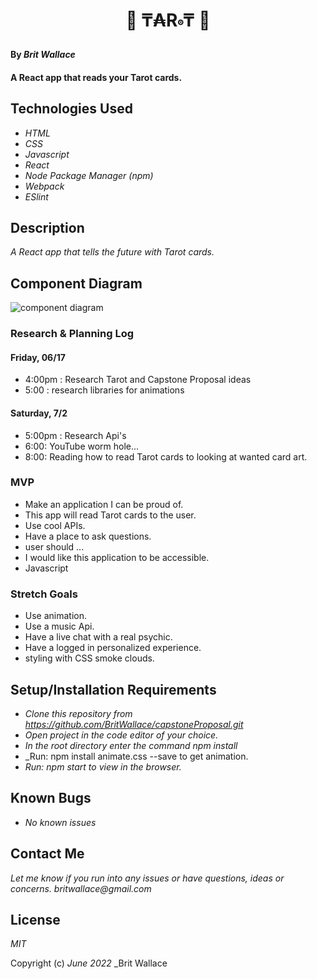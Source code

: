 #  <p align="center">  🔮 **₸₳R𝇇₸** 🔮</p>


#### By _**Brit Wallace**_

#### A React app that reads your Tarot cards. 

## Technologies Used

* _HTML_
* _CSS_
* _Javascript_
* _React_
* _Node Package Manager (npm)_
* _Webpack_
* _ESlint_



## Description

_A React app that tells the future with Tarot cards._

## Component Diagram

![component diagram](./src/Img/diagram.jpeg)

### Research & Planning Log
#### Friday, 06/17
* 4:00pm : Research Tarot and Capstone Proposal ideas  
* 5:00 : research libraries for animations

#### Saturday, 7/2
* 5:00pm : Research Api's
* 6:00: YouTube worm hole...
* 8:00: Reading how to read Tarot cards to looking at wanted card art.



### MVP
* Make an application I can be proud of.
* This app will read Tarot cards to the user.
* Use cool APIs.
* Have a place to ask questions. 
* user should ...
* I would like this application to be accessible. 
* Javascript 

### Stretch Goals
*  Use animation.
*  Use a music Api.
*  Have a live chat with a real psychic.
*  Have a logged in personalized experience.
*  styling with CSS smoke clouds.




## Setup/Installation Requirements

* _Clone this repository from https://github.com/BritWallace/capstoneProposal.git_
* _Open project in the code editor of your choice._
* _In the root directory enter the command npm install_
* _Run: npm install animate.css --save to get animation.
* _Run: npm start to view in the browser._


## Known Bugs

* _No known issues_

## Contact Me

_Let me know if you run into any issues or have questions, ideas or concerns. britwallace@gmail.com_

## License

_MIT_

Copyright (c) _June 2022_ _Brit Wallace